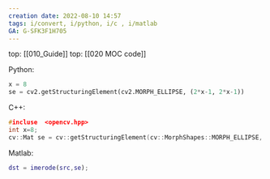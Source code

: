 ```yaml
---
creation date: 2022-08-10 14:57
tags: i/convert, i/python, i/c , i/matlab
GA: G-SFK3F1H705
---
```

top: [[010_Guide]]
top: [[020 MOC code]]

Python:
```py
x = 8
se = cv2.getStructuringElement(cv2.MORPH_ELLIPSE, (2*x-1, 2*x-1))
```

C++:
```cpp
#incluse  <opencv.hpp>
int x=8;
cv::Mat se = cv::getStructuringElement(cv::MorphShapes::MORPH_ELLIPSE, cv::Size(2*x-1, 2*x-1));
```

Matlab:
```matlab
dst = imerode(src,se);
```

